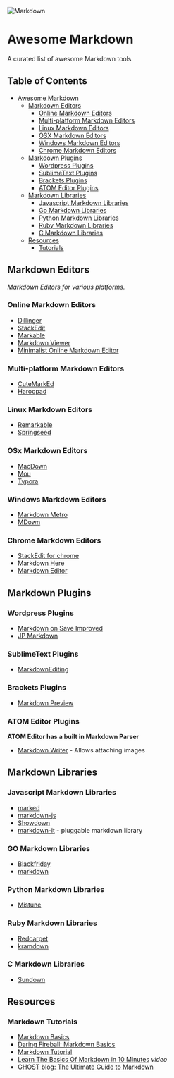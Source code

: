 ![Markdown](logo.jpg)

# Awesome Markdown
A curated list of awesome Markdown tools


## Table of Contents
- [Awesome Markdown](#awesome-markdown)
	- [Markdown Editors](#markdown-editors)
	    - [Online Markdown Editors](#online-markdown-editors)
        - [Multi-platform Markdown Editors](#multi-platform-markdown-editors)
        - [Linux Markdown Editors](#linux-markdown-editors)
	    - [OSX Markdown Editors](#osx-markdown-editors)
	    - [Windows Markdown Editors](#windows-markdown-editors)
	    - [Chrome Markdown Editors](#chrome-markdown-editors)
    - [Markdown Plugins](#markdown-plugins)
        - [Wordpress Plugins](#wordpress-plugins)
        - [SublimeText Plugins](#sublimetext-plugins)
        - [Brackets Plugins](#brackets-plugins)
        - [ATOM Editor Plugins](#atom-editor-plugins)
    - [Markdown Libraries](#markdown-libraries)
        - [Javascript Markdown Libraries](#javascript-markdown-libraries)
        - [Go Markdown Libraries](#go-markdown-libraries)
        - [Python Markdown Libraries](#python-markdown-libraries)
        - [Ruby Markdown Libraries](#ruby-markdown-libraries)
        - [C Markdown Libraries](#c-markdown-libraries)
    - [Resources](#resources)
        - [Tutorials](#markdown-tutorials)

## Markdown Editors
*Markdown Editors for various platforms.*
### Online Markdown Editors
* [Dillinger](http://dillinger.io/)
* [StackEdit](https://stackedit.io/)
* [Markable](http://markable.in/)
* [Markdown Viewer](http://www.markdownviewer.com/)
* [Minimalist Online Markdown Editor](http://markdown.pioul.fr/)

### Multi-platform Markdown Editors
* [CuteMarkEd](http://cloose.github.io/CuteMarkEd/)
* [Haroopad](http://pad.haroopress.com/)

### Linux Markdown Editors
* [Remarkable](http://remarkableapp.net/)
* [Springseed](http://getspringseed.com/)

### OSx Markdown Editors
* [MacDown](http://macdown.uranusjr.com/)
* [Mou](http://25.io/mou/)
* [Typora](https://www.typora.io)

### Windows Markdown Editors
* [Markdown Metro](http://apps.microsoft.com/windows/en-us/app/markdown-metro/efb6cd20-9376-4fb1-999b-19564c1380d4)
* [MDown](http://apps.microsoft.com/windows/en-us/app/mdown/58c3c3d0-7a08-4edf-9361-5bd2d13e3ba0)

### Chrome Markdown Editors
* [StackEdit for chrome](https://chrome.google.com/webstore/detail/stackedit/iiooodelglhkcpgbajoejffhijaclcdg?hl=en)
* [Markdown Here](https://chrome.google.com/webstore/detail/markdown-here/elifhakcjgalahccnjkneoccemfahfoa?hl=en)
* [Markdown Editor](https://chrome.google.com/webstore/detail/markdown-editor/gjolennkaebiimakmoaadofoihhldjhb?hl=en)

## Markdown Plugins

### Wordpress Plugins
* [Markdown on Save Improved](https://wordpress.org/plugins/markdown-on-save-improved/)
* [JP Markdown](https://wordpress.org/plugins/jetpack-markdown/)

### SublimeText Plugins
* [MarkdownEditing](https://github.com/SublimeText-Markdown/MarkdownEditing)

### Brackets Plugins
* [Markdown Preview](https://github.com/gruehle/MarkdownPreview)

### ATOM Editor Plugins
**ATOM Editor has a built in Markdown Parser**

* [Markdown Writer](https://atom.io/packages/markdown-writer) - Allows attaching images

## Markdown Libraries

### Javascript Markdown Libraries
* [marked](https://github.com/chjj/marked)
* [markdown-js](https://github.com/evilstreak/markdown-js)
* [Showdown](https://github.com/showdownjs/showdown)
* [markdown-it](https://github.com/markdown-it/markdown-it) - pluggable markdown library

### GO Markdown Libraries
* [Blackfriday](https://github.com/russross/blackfriday)
* [markdown](https://github.com/knieriem/markdown)

### Python Markdown Libraries
* [Mistune](https://github.com/lepture/mistune)

### Ruby Markdown Libraries
* [Redcarpet](https://github.com/vmg/redcarpet)
* [kramdown](https://github.com/gettalong/kramdown)

### C Markdown Libraries
* [Sundown](https://github.com/vmg/sundown)

## Resources

### Markdown Tutorials
* [Markdown Basics](https://help.github.com/articles/markdown-basics/)
* [Daring Fireball: Markdown Basics](http://daringfireball.net/projects/markdown/basics)
* [Markdown Tutorial](http://markdowntutorial.com/)
* [Learn The Basics Of Markdown in 10 Minutes](http://www.youtube.com/watch?v=HndN6P9ke6U) *video*
* [GHOST blog: The Ultimate Guide to Markdown](https://blog.ghost.org/markdown/)
